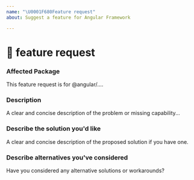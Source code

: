 ```yaml
---
name: "\U0001F680Feature request"
about: Suggest a feature for Angular Framework

---
```

<!--🔅🔅🔅🔅🔅🔅🔅🔅🔅🔅🔅🔅🔅🔅🔅🔅🔅🔅🔅🔅🔅🔅🔅🔅🔅🔅🔅🔅🔅🔅🔅

Oh hi there! 😄 

To expedite issue processing please search open and closed issues before submitting a new one.
Existing issues often contain information about workarounds, resolution, or progress updates.

🔅🔅🔅🔅🔅🔅🔅🔅🔅🔅🔅🔅🔅🔅🔅🔅🔅🔅🔅🔅🔅🔅🔅🔅🔅🔅🔅🔅🔅🔅🔅🔅🔅-->


# 🚀 feature request

### Affected Package
<!-- Can you pin-point one or more @angular/* packages the are relevant for this feature request? -->
<!-- ✍️edit: --> This feature request is for @angular/....


### Description
<!-- ✍️--> A clear and concise description of the problem or missing capability...


### Describe the solution you'd like
<!-- ✍️--> A clear and concise description of the proposed solution if you have one.


### Describe alternatives you've considered
<!-- ✍️--> Have you considered any alternative solutions or workarounds?
